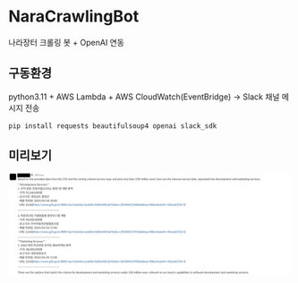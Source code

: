 # NaraCrawlingBot
나라장터 크롤링 봇 + OpenAI 연동

## 구동환경
python3.11 + AWS Lambda + AWS CloudWatch(EventBridge) -> Slack 채널 메시지 전송
```
pip install requests beautifulsoup4 openai slack_sdk
```
## 미리보기
![preview](https://github.com/CodeMath/crawling_nara/blob/main/%EC%8A%A4%ED%81%AC%EB%A6%B0%EC%83%B7%202024-04-12%20215421.png?raw=true)
